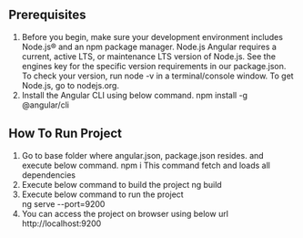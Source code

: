 Prerequisites
-------------
  1. Before you begin, make sure your development environment includes Node.js® and an npm package manager.
     Node.js
     Angular requires a current, active LTS, or maintenance LTS version of Node.js. See the engines key for the specific version requirements in our package.json.
     To check your version, run node -v in a terminal/console window.
     To get Node.js, go to nodejs.org.
   2. Install the Angular CLI using below command.
      npm install -g @angular/cli    

How To Run Project
------------------
1. Go to base folder where angular.json, package.json resides. and execute below command.
        npm i
	This command fetch and loads all dependencies 	
2. Execute below command to build the project
        ng build
3. Execute below command to run the project  
        ng serve --port=9200		
4. You can access the project on browser using below url
        http://localhost:9200
